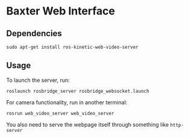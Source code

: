 # Baxter Web Interface
## Dependencies
```
sudo apt-get install ros-kinetic-web-video-server
```
## Usage
To launch the server, run:
```
roslaunch rosbridge_server rosbridge_websocket.launch
```

For camera functionality, run in another terminal:
```
rosrun web_video_server web_video_server
```
You also need to serve the webpage itself through something like ```http-server```
